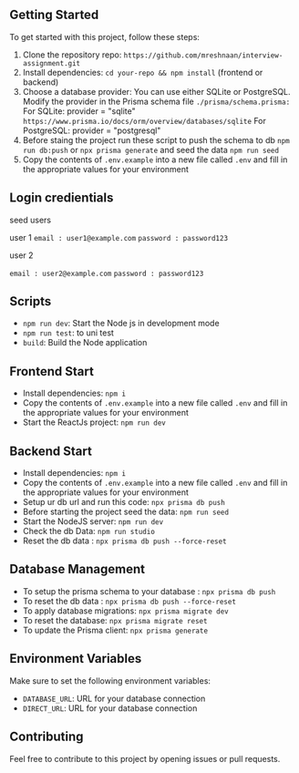 ## Getting Started

To get started with this project, follow these steps:

1. Clone the repository repo: `https://github.com/mreshnaan/interview-assignment.git`
2. Install dependencies: `cd your-repo && npm install` (frontend or backend)
3. Choose a database provider: You can use either SQLite or PostgreSQL. Modify the provider in the Prisma schema file `./prisma/schema.prisma:`
   For SQLite: provider = "sqlite" `https://www.prisma.io/docs/orm/overview/databases/sqlite`
   For PostgreSQL: provider = "postgresql"
4. Before staing the project run these script to push the schema to db `npm run db:push` or `npx prisma generate` and seed the data `npm run seed`
5. Copy the contents of `.env.example` into a new file called `.env` and fill in the appropriate values for your environment

## Login credientials

seed users

user 1
`email : user1@example.com`
`password : password123`

user 2

`email : user2@example.com`
`password : password123`

## Scripts

- `npm run dev`: Start the Node js in development mode
- `npm run test`: to uni test
- `build`: Build the Node application

## Frontend Start

- Install dependencies: `npm i`
- Copy the contents of `.env.example` into a new file called `.env` and fill in the appropriate values for your environment
- Start the ReactJs project: `npm run dev`

## Backend Start

- Install dependencies: `npm i`
- Copy the contents of `.env.example` into a new file called `.env` and fill in the appropriate values for your environment
- Setup ur db url and run this code: `npx prisma db push`
- Before starting the project seed the data: `npm run seed`
- Start the NodeJS server: `npm run dev`
- Check the db Data: `npm run studio`
- Reset the db data : `npx prisma db push --force-reset`

## Database Management

- To setup the prisma schema to your database : `npx prisma db push`
- To reset the db data : `npx prisma db push --force-reset`
- To apply database migrations: `npx prisma migrate dev`
- To reset the database: `npx prisma migrate reset`
- To update the Prisma client: `npx prisma generate`

## Environment Variables

Make sure to set the following environment variables:

- `DATABASE_URL`: URL for your database connection
- `DIRECT_URL`: URL for your database connection

## Contributing

Feel free to contribute to this project by opening issues or pull requests.
